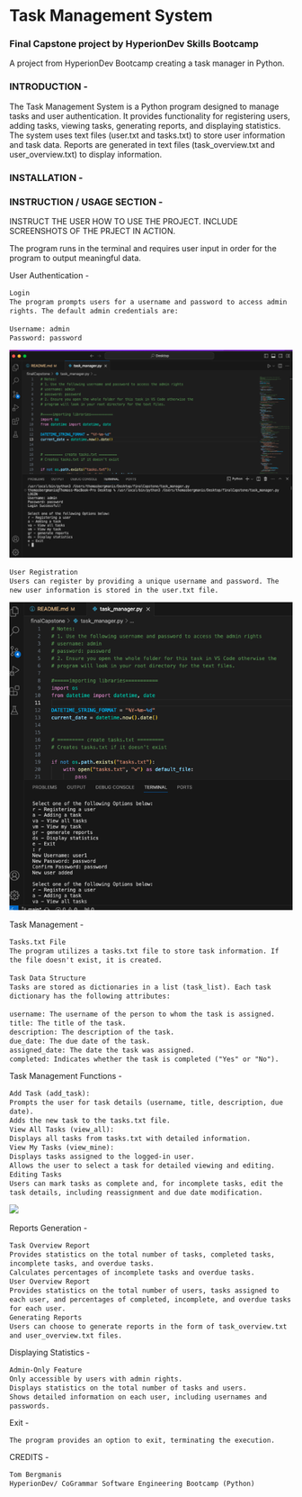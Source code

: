 # Task Management System

### Final Capstone project by HyperionDev Skills Bootcamp

A project from HyperionDev Bootcamp creating a task manager in Python.

### INTRODUCTION -

The Task Management System is a Python program designed to manage tasks and user authentication. It provides functionality for registering users, adding tasks, viewing tasks, generating reports, and displaying statistics. The system uses text files (user.txt and tasks.txt) to store user information and task data. Reports are generated in text files (task_overview.txt and user_overview.txt) to display information.

### INSTALLATION -

### INSTRUCTION / USAGE SECTION -

INSTRUCT THE USER HOW TO USE THE PROJECT. INCLUDE SCREENSHOTS OF THE PRJECT IN ACTION.

The program runs in the terminal and requires user input in order for the program to output meaningful data.

User Authentication -

    Login
    The program prompts users for a username and password to access admin rights. The default admin credentials are:

    Username: admin
    Password: password

![](screenshots/loginsection.png)

    User Registration
    Users can register by providing a unique username and password. The new user information is stored in the user.txt file.

![](screenshots/registerauser.png)


Task Management -

    Tasks.txt File
    The program utilizes a tasks.txt file to store task information. If the file doesn't exist, it is created.

    Task Data Structure
    Tasks are stored as dictionaries in a list (task_list). Each task dictionary has the following attributes:

    username: The username of the person to whom the task is assigned.
    title: The title of the task.
    description: The description of the task.
    due_date: The due date of the task.
    assigned_date: The date the task was assigned.
    completed: Indicates whether the task is completed ("Yes" or "No").

Task Management Functions -

    Add Task (add_task):
    Prompts the user for task details (username, title, description, due date).
    Adds the new task to the tasks.txt file.
    View All Tasks (view_all):
    Displays all tasks from tasks.txt with detailed information.
    View My Tasks (view_mine):
    Displays tasks assigned to the logged-in user.
    Allows the user to select a task for detailed viewing and editing.
    Editing Tasks
    Users can mark tasks as complete and, for incomplete tasks, edit the task details, including reassignment and due date modification.

![](screenshots/addingatasktoauser)


Reports Generation -

    Task Overview Report
    Provides statistics on the total number of tasks, completed tasks, incomplete tasks, and overdue tasks.
    Calculates percentages of incomplete tasks and overdue tasks.
    User Overview Report
    Provides statistics on the total number of users, tasks assigned to each user, and percentages of completed, incomplete, and overdue tasks for each user.
    Generating Reports
    Users can choose to generate reports in the form of task_overview.txt and user_overview.txt files.

Displaying Statistics -

    Admin-Only Feature
    Only accessible by users with admin rights.
    Displays statistics on the total number of tasks and users.
    Shows detailed information on each user, including usernames and passwords.

Exit -

    The program provides an option to exit, terminating the execution.

CREDITS -

    Tom Bergmanis
    HyperionDev/ CoGrammar Software Engineering Bootcamp (Python)
